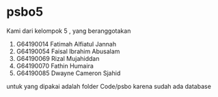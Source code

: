 # psbo5

Kami dari kelompok 5 , yang beranggotakan

1.  G64190014 Fatimah Alfiatul Jannah
2.  G64190054 Faisal Ibrahim Abusalam
3.  G64190069 Rizal Mujahiddan
4.  G64190070 Fathin Humaira
5.  G64190085 Dwayne Cameron Sjahid


untuk yang dipakai adalah folder Code/psbo karena sudah ada database
